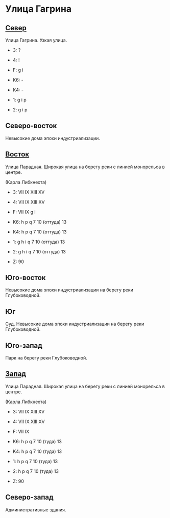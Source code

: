 # Улица Гагрина

## [Север](./510105.md)

Улица Гагрина.
Узкая улица.

* 3:    ?
* 4:    !
* F:    g   i

* K6:   -
* K4:   -
* 1:    g   i   p
* 2:    g   i   p

## Северо-восток

Невысокие дома эпохи индустриализации.

## [Восток](./10515125.md)

Улица Парадная.
Широкая улица на берегу реки с линией монорельса в центре.

(Карла Либкнехта)

* 3:    VII IX  XIII    XV
* 4:    VII IX  XIII    XV
* F:    VII IX
        g   i

* K6:   h   p   q
        7   10 (оттуда) 13
* K4:   h   p   q
        7   10 (оттуда) 13
* 1:    g   h   i   q
        7   10 (оттуда) 13
* 2:    g   h   i   q
        7   10 (оттуда) 13

* Z:    90

## Юго-восток

Невысокие дома эпохи индустриализации на берегу реки Глубоководной.

## Юг

Суд.
Невысокие дома эпохи индустриализации на берегу реки Глубоководной.

## Юго-запад

Парк на берегу реки Глубоководной.

## [Запад](./10500125.md)

Улица Парадная.
Широкая улица на берегу реки с линией монорельса в центре.

(Карла Либкнехта)

* 3:    VII IX  XIII    XV
* 4:    VII IX  XIII    XV
* F:    VII IX

* K6:   h   p   q
        7   10 (туда)   13
* K4:   h   p   q
        7   10 (туда)   13
* 1:    h   p   q
        7   10 (туда)   13
* 2:    h   p   q
        7   10 (туда)   13

* Z:    90

## Северо-запад

Административные здания.
